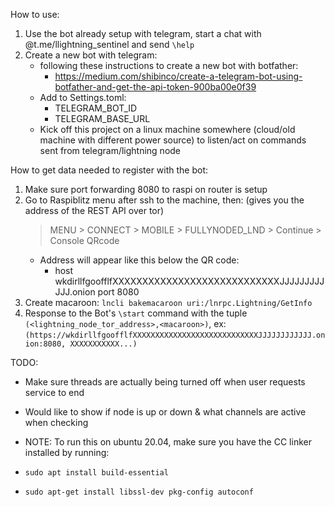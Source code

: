 
How to use:
1) Use the bot already setup with telegram, start a chat with @t.me/llightning_sentinel and send `\help`
2) Create a new bot with telegram:
    - following these instructions to create a new bot with botfather:
        - https://medium.com/shibinco/create-a-telegram-bot-using-botfather-and-get-the-api-token-900ba00e0f39
    - Add to Settings.toml:
        - TELEGRAM_BOT_ID
        - TELEGRAM_BASE_URL
    - Kick off this project on a linux machine somewhere (cloud/old machine with different power source) to listen/act on commands sent from telegram/lightning node


How to get data needed to register with the bot:
1) Make sure port forwarding 8080 to raspi on router is setup
2) Go to Raspiblitz menu after ssh to the machine, then:
    (gives you the address of the REST API over tor)
    > MENU > CONNECT > MOBILE > FULLYNODED_LND > Continue > Console QRcode 
    - Address will appear like this below the QR code:
        - host wkdirllfgoofflfXXXXXXXXXXXXXXXXXXXXXXXXXXXXJJJJJJJJJJJJ.onion port 8080
3) Create macaroon:
   ` lncli bakemacaroon uri:/lnrpc.Lightning/GetInfo `
4) Response to the Bot's `\start` command with the tuple `(<lightning_node_tor_address>,<macaroon>)`, 
    ex:
        `(https://wkdirllfgoofflfXXXXXXXXXXXXXXXXXXXXXXXXXXXXJJJJJJJJJJJJ.onion:8080, XXXXXXXXXXX...)`


TODO:
- Make sure threads are actually being turned off when user requests service to end
- Would like to show if node is up or down & what channels are active when checking


- NOTE: To run this on ubuntu 20.04, make sure you have the CC linker installed by running:
- `sudo apt install build-essential`
- `sudo apt-get install libssl-dev pkg-config autoconf`
